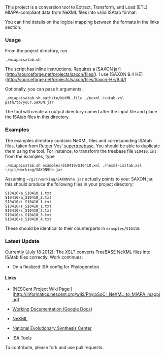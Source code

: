 This project is a conversion tool to Extract, Transform, and Load (ETL) MIAPA-compliant data from NeXML files into valid ISAtab format.  

You can find details on the logical mapping between the formats in the links section.


### Usage

From the project directory, run

	./miapaisatab.sh 

The script has inline instructions.  Requires a [SAXON jar] (http://sourceforge.net/projects/saxon/files/).  I use [SAXON 9.4 HE] (http://sourceforge.net/projects/saxon/files/Saxon-HE/9.4/)

Optionally, you can pass it arguments:

	./miapaisatab.sh path/to/NeXML.file ./nexml-isatab.xsl path/to/your.SAXON.jar

The tool will create an output directory named after the input file and place the ISAtab files in this directory.

### Examples

The examples directory contains NeXML files and corresponding ISAtab files, taken from Rutger Vos' [supertreebase](https://github.com/rvosa/supertreebase).  You should be able to duplicate them using the tool.  For instance, to transform the treebase file `S10410.xml` from the examples, type

	./miapaisatab.sh examples/S10410/S10410.xml ./nexml-isatab.xsl ~/git/working/SAXON9he.jar

Assuming `~/git/working/SAXON9he.jar` actually points to your SAXON jar, this should produce the following files in your project directory:
``` 
S10410/a_S10410_1.txt
S10410/a_S10410_2.txt
S10410/i_S10410_1.txt
S10410/s_S10410_1.txt
S10410/s_S10410_2.txt
S10410/s_S10410_3.txt
S10410/s_S10410_4.txt
```
These should be identical to their counterparts in `examples/S10410`.


### Latest Update
Currently (July 18 2012):
The XSLT converts TreeBASE NeXML files into ISAtab files correctly.  Work continues:

- On a finalized ISA config for Phylogenetics


#### Links 
* [NESCent Project Wiki Page:] (http://informatics.nescent.org/wiki/PhyloSoC:_NeXML_to_MIAPA_mapping)

* [Working Documentation (Google Docs)](bit.ly/ehmiapafolder)

* [NeXML](http://nexml.org)

* [National Evolutionary Synthesis Center](http://nescent.org)

* [ISA Tools](http://isatools.org)


To contribute, please fork and use pull requests.
